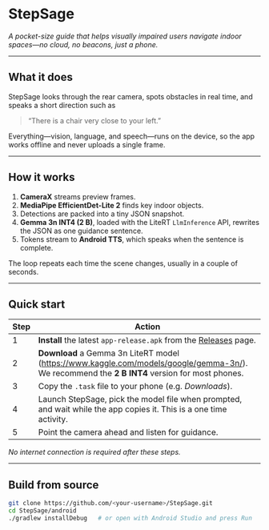 # StepSage

*A pocket-size guide that helps visually impaired users navigate indoor spaces—no cloud, no beacons, just a phone.*

---

## What it does
StepSage looks through the rear camera, spots obstacles in real time, and speaks a short direction such as  
> “There is a chair very close to your left.”

Everything—vision, language, and speech—runs on the device, so the app works offline and never uploads a single frame.

---

## How it works
1. **CameraX** streams preview frames.  
2. **MediaPipe EfficientDet-Lite 2** finds key indoor objects.  
3. Detections are packed into a tiny JSON snapshot.  
4. **Gemma 3n INT4 (2 B)**, loaded with the LiteRT `LlmInference` API, rewrites the JSON as one guidance sentence.  
5. Tokens stream to **Android TTS**, which speaks when the sentence is complete.

The loop repeats each time the scene changes, usually in a couple of seconds.

---

## Quick start
| Step | Action |
|------|--------|
| 1 | **Install** the latest `app-release.apk` from the [Releases](../../releases) page. |
| 2 | **Download** a Gemma 3n LiteRT model (<https://www.kaggle.com/models/google/gemma-3n/>). We recommend the **2 B INT4** version for most phones. |
| 3 | Copy the `.task` file to your phone (e.g. *Downloads*). |
| 4 | Launch StepSage, pick the model file when prompted, and wait while the app copies it. This is a one time activity. |
| 5 | Point the camera ahead and listen for guidance. |

*No internet connection is required after these steps.*

---

## Build from source
```bash
git clone https://github.com/<your-username>/StepSage.git
cd StepSage/android
./gradlew installDebug   # or open with Android Studio and press Run
